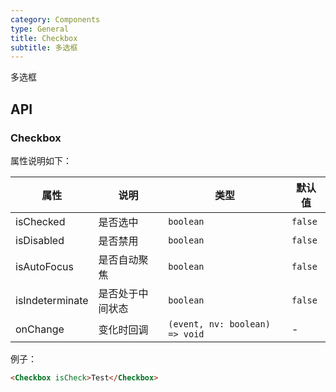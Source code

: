```yaml
---
category: Components
type: General
title: Checkbox
subtitle: 多选框
---
```


多选框

## API

### Checkbox

属性说明如下：

| 属性            | 说明             | 类型                           | 默认值  |
| --------------- | ---------------- | ------------------------------ | ------- |
| isChecked       | 是否选中         | `boolean`                      | `false` |
| isDisabled      | 是否禁用         | `boolean`                      | `false` |
| isAutoFocus     | 是否自动聚焦     | `boolean`                      | `false` |
| isIndeterminate | 是否处于中间状态 | `boolean`                      | `false` |
| onChange        | 变化时回调       | `(event, nv: boolean) => void` | -       |

例子：

```HTML
<Checkbox isCheck>Test</Checkbox>
```
